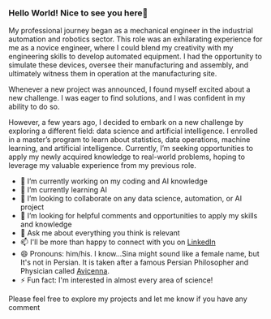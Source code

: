 ### Hello World! Nice to see you here👋

My professional journey began as a mechanical engineer in the industrial automation and robotics sector. This role was an exhilarating experience for me as a novice engineer, where I could blend my creativity with my engineering skills to develop automated equipment. I had the opportunity to simulate these devices, oversee their manufacturing and assembly, and ultimately witness them in operation at the manufacturing site.

Whenever a new project was announced, I found myself excited about a new challenge. I was eager to find solutions, and I was confident in my ability to do so.

However, a few years ago, I decided to embark on a new challenge by exploring a different field: data science and artificial intelligence. I enrolled in a master’s program to learn about statistics, data operations, machine learning, and artificial intelligence. Currently, I’m seeking opportunities to apply my newly acquired knowledge to real-world problems, hoping to leverage my valuable experience from my previous role.

- 🔭 I’m currently working on my coding and AI knowledge
- 🌱 I’m currently learning AI
- 👯 I’m looking to collaborate on any data science, automation, or AI project
- 🤔 I’m looking for helpful comments and opportunities to apply my skills and knowledge
- 💬 Ask me about everything you think is relevant
- 📫 I'll be more than happy to connect with you on [LinkedIn](https://www.linkedin.com/in/sinabahrami/)
- 😄 Pronouns: him/his. I know...Sina might sound like a female name, but It's not in Persian. It is taken after a famous Persian Philosopher and Physician called [Avicenna](https://en.wikipedia.org/wiki/Avicenna).
- ⚡ Fun fact: I'm interested in almost every area of science!

Please feel free to explore my projects and let me know if you have any comment

<!--
**sbahrami/sbahrami** is a ✨ _special_ ✨ repository because its `README.md` (this file) appears on your GitHub profile.
-->
